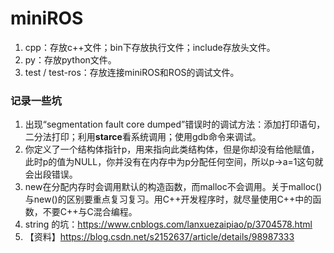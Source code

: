 # miniROS
1. cpp：存放c++文件；bin下存放执行文件；include存放头文件。
2. py：存放python文件。
3. test / test-ros：存放连接miniROS和ROS的调试文件。  

### 记录一些坑
1. 出现“segmentation fault core dumped”错误时的调试方法：添加打印语句，二分法打印；利用**starce**看系统调用；使用gdb命令来调试。  
2. 你定义了一个结构体指针p，用来指向此类结构体，但是你却没有给他赋值，此时p的值为NULL，你并没有在内存中为p分配任何空间，所以p->a=1这句就会出段错误。  
3. new在分配内存时会调用默认的构造函数，而malloc不会调用。关于malloc()与new()的区别要重点复习复习。用C++开发程序时，就尽量使用C++中的函数，不要C++与C混合编程。  
4. string 的坑：https://www.cnblogs.com/lanxuezaipiao/p/3704578.html
5. 【资料】https://blog.csdn.net/s2152637/article/details/98987333
